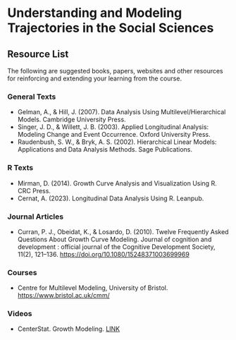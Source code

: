 # Understanding and Modeling Trajectories in the Social Sciences

## Resource List

The following are suggested books, papers, websites and other resources for reinforcing and extending your learning from the course.

### General Texts

* Gelman, A., & Hill, J. (2007). Data Analysis Using Multilevel/Hierarchical Models. Cambridge University Press.
* Singer, J. D., & Willett, J. B. (2003). Applied Longitudinal Analysis: Modeling Change and Event Occurrence. Oxford University Press.
* Raudenbush, S. W., & Bryk, A. S. (2002). Hierarchical Linear Models: Applications and Data Analysis Methods. Sage Publications.

### R Texts

* Mirman, D. (2014). Growth Curve Analysis and Visualization Using R. CRC Press.
* Cernat, A. (2023). Longitudinal Data Analysis Using R. Leanpub. 

### Journal Articles

* Curran, P. J., Obeidat, K., & Losardo, D. (2010). Twelve Frequently Asked Questions About Growth Curve Modeling. Journal of cognition and development : official journal of the Cognitive Development Society, 11(2), 121–136. https://doi.org/10.1080/15248371003699969

### Courses

* Centre for Multilevel Modeling, University of Bristol. https://www.bristol.ac.uk/cmm/

### Videos

* CenterStat. Growth Modeling. [LINK](https://www.youtube.com/playlist?list=PLQGe6zcSJT0VxMZUN6DBuhIoCRZNoA2Vz) 